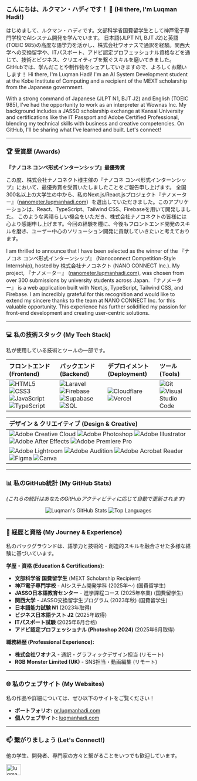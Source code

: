 ### こんにちは、ルクマン・ハディです！ 👋 (Hi there, I'm Luqman Hadi!)

はじめまして、ルクマン・ハディです。文部科学省国費留学生として神戸電子専門学校でAIシステム開発を学んでいます。
日本語(JLPT N1, BJT J2)と英語(TOEIC 985)の高度な語学力を活かし、株式会社ワオナスで通訳を経験。関西大学への交換留学や、ITパスポート、アドビ認定プロフェッショナル資格などを通じて、技術とビジネス、クリエイティブを繋ぐスキルを磨いてきました。GitHubでは、学んだことや制作物をシェアしていきますので、よろしくお願いします！
Hi there, I'm Luqman Hadi! I'm an AI System Development student at the Kobe Institute of Computing and a recipient of the MEXT scholarship from the Japanese government.

With a strong command of Japanese (JLPT N1, BJT J2) and English (TOEIC 985), I've had the opportunity to work as an interpreter at Wownas Inc. My background includes a JASSO scholarship exchange at Kansai University and certifications like the IT Passport and Adobe Certified Professional, blending my technical skills with business and creative competencies. On GitHub, I'll be sharing what I've learned and built. Let's connect!

---

### 🏆 受賞歴 (Awards)

**『ナノコネ コンペ形式インターンシップ』最優秀賞**

この度、株式会社ナノコネクト様主催の『ナノコネ コンペ形式インターンシップ』において、最優秀賞を受賞いたしましたことをご報告申し上げます。
全国300名以上の大学生の中から、私のNext.js/React.jsプロジェクト『ナノメーター』（[nanometer.luqmanhadi.com](https://nanometer.luqmanhadi.com)）を選出していただきました。このアプリケーションは、React、TypeScript、Tailwind CSS、Firebaseを用いて開発しました。
このような素晴らしい機会をいただき、株式会社ナノコネクトの皆様には心より感謝申し上げます。今回の経験を糧に、今後もフロントエンド開発のスキルを磨き、ユーザー中心のソリューション開発に貢献していきたいと考えております。

I am thrilled to announce that I have been selected as the winner of the 『ナノコネ コンペ形式インターンシップ』 (Nanoconnect Competition-Style Internship), hosted by 株式会社ナノコネクト (NANO CONNECT Inc.). My project, 『ナノメーター』 ([nanometer.luqmanhadi.com](https://nanometer.luqmanhadi.com)), was chosen from over 300 submissions by university students across Japan.
『ナノメーター』 is a web application built with Next.js, TypeScript, Tailwind CSS, and Firebase. I am incredibly grateful for this recognition and would like to extend my sincere thanks to the team at NANO CONNECT Inc. for this valuable opportunity. This experience has further solidified my passion for front-end development and creating user-centric solutions.

---

### 💻 私の技術スタック (My Tech Stack)

私が使用している技術とツールの一部です。

| フロントエンド (Frontend) | バックエンド (Backend) | デプロイメント (Deployment) | ツール (Tools) |
| :--- | :--- | :--- | :--- |
| ![HTML5](https://img.shields.io/badge/html5-%23E34F26.svg?style=for-the-badge&logo=html5&logoColor=white) ![CSS3](https://img.shields.io/badge/css3-%231572B6.svg?style=for-the-badge&logo=css3&logoColor=white) ![JavaScript](https://img.shields.io/badge/javascript-%23323330.svg?style=for-the-badge&logo=javascript&logoColor=%23F7DF1E) ![TypeScript](https://img.shields.io/badge/typescript-%23007ACC.svg?style=for-the-badge&logo=typescript&logoColor=white) | ![Laravel](https://img.shields.io/badge/laravel-%23FF2D20.svg?style=for-the-badge&logo=laravel&logoColor=white) ![Firebase](https://img.shields.io/badge/firebase-%23039BE5.svg?style=for-the-badge&logo=firebase&logoColor=white) ![Supabase](https://img.shields.io/badge/supabase-%233ECF8E.svg?style=for-the-badge&logo=supabase&logoColor=white) ![SQL](https://img.shields.io/badge/sql-%2307405e.svg?style=for-the-badge&logo=database&logoColor=white) | ![Cloudflare](https://img.shields.io/badge/Cloudflare-F38020?style=for-the-badge&logo=Cloudflare&logoColor=white) ![Vercel](https://img.shields.io/badge/Vercel-000000?style=for-the-badge&logo=Vercel&logoColor=white) | ![Git](https://img.shields.io/badge/git-%23F05033.svg?style=for-the-badge&logo=git&logoColor=white) ![Visual Studio Code](https://img.shields.io/badge/Visual%20Studio%20Code-007ACC?style=for-the-badge&logo=visualstudiocode&logoColor=white) |


| デザイン & クリエイティブ (Design & Creative) |
| :--- |
| ![Adobe Creative Cloud](https://img.shields.io/badge/Adobe%20Creative%20Cloud-DA1F26?style=for-the-badge&logo=Adobe%20Creative%20Cloud&logoColor=white) ![Adobe Photoshop](https://img.shields.io/badge/adobe%20photoshop-%2331A8FF.svg?style=for-the-badge&logo=adobe%20photoshop&logoColor=white) ![Adobe Illustrator](https://img.shields.io/badge/adobe%20illustrator-%23FF9A00.svg?style=for-the-badge&logo=adobe%20illustrator&logoColor=white) ![Adobe After Effects](https://img.shields.io/badge/adobe%20after%20effects-%239999FF.svg?style=for-the-badge&logo=adobe%20after%20effects&logoColor=white) ![Adobe Premiere Pro](https://img.shields.io/badge/adobe%20premiere%20pro-%23EA77FF.svg?style=for-the-badge&logo=adobe%20premiere%20pro&logoColor=white) |
| ![Adobe Lightroom](https://img.shields.io/badge/Adobe%20Lightroom-31A8FF?style=for-the-badge&logo=Adobe%20Lightroom&logoColor=white) ![Adobe Audition](https://img.shields.io/badge/Adobe%20Audition-9999FF?style=for-the-badge&logo=Adobe%20Audition&logoColor=white) ![Adobe Acrobat Reader](https://img.shields.io/badge/Adobe%20Acrobat%20Reader-EC1C24?style=for-the-badge&logo=Adobe%20Acrobat%20Reader&logoColor=white) ![Figma](https://img.shields.io/badge/figma-%23F24E1E.svg?style=for-the-badge&logo=figma&logoColor=white) ![Canva](https://img.shields.io/badge/canva-%2300C4CC.svg?style=for-the-badge&logo=canva&logoColor=white) |

---

### 📊 私のGitHub統計 (My GitHub Stats)

*(これらの統計はあなたのGitHubアクティビティに応じて自動で更新されます)*

<p align="center">
  <img src="https://github-readme-stats.vercel.app/api?username=luqhardy&show_icons=true&theme=tokyonight&locale=ja" alt="Luqman's GitHub Stats" />
  <img src="https://github-readme-stats.vercel.app/api/top-langs/?username=luqhardy&layout=compact&theme=tokyonight&locale=ja" alt="Top Languages" />
</p>

---

### 📜 経歴と資格 (My Journey & Experience)

私のバックグラウンドは、語学力と技術的・創造的スキルを融合させた多様な経験に基づいています。

**学歴・資格 (Education & Certifications):**
* **文部科学省 国費留学生** (MEXT Scholarship Recipient)
* **神戸電子専門学校** - AIシステム開発学科 (2025年〜) (国費留学生)
* **JASSO日本語教育センター** - 進学課程コース (2025年卒業) (国費留学生)
* **関西大学** - JASSO交換留学生プログラム (2023年秋) (国費留学生)
* **日本語能力試験 N1** (2023年取得)
* **ビジネス日本語テスト J2** (2025年取得)
* **ITパスポート試験** (2025年6月合格)
* **アドビ認定プロフェッショナル (Photoshop 2024)** (2025年6月取得)

**職務経歴 (Professional Experience):**
* **株式会社ワオナス** - 通訳・グラフィックデザイン担当 (リモート)
* **RGB Monster Limited (UK)** - SNS担当・動画編集 (リモート)

---

### 🌐 私のウェブサイト (My Websites)

私の作品や詳細については、ぜひ以下のサイトをご覧ください！

* **ポートフォリオ:** [pr.luqmanhadi.com](https://pr.luqmanhadi.com)
* **個人ウェブサイト:** [luqmanhadi.com](https://luqmanhadi.com)

---

### 📫 繋がりましょう (Let's Connect!)

他の学生、開発者、専門家の方々と繋がることをいつでも歓迎しています。

<p align="left">
<a href="https://www.linkedin.com/in/luqman-hadi/" target="blank"><img align="center" src="https://raw.githubusercontent.com/rahuldkjain/github-profile-readme-generator/master/src/images/icons/Social/linked-in-alt.svg" alt="luqman-hadi" height="30" width="40" /></a>
</p>
